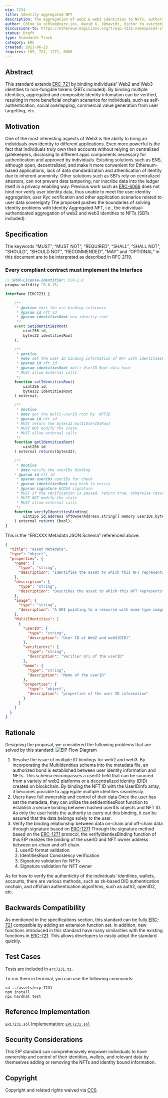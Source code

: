 ```yaml
---
eip: 7231
title: Identity aggregated NFT
description: The aggregation of web2 & web3 identities to NFTs, authorized by individuals, gives attributes of ownerships, relationships, experiences.
author: Chloe Gu <chloe@carv.io>, Navid X. (@navid), Victor Yu <victor@carv.io>, Archer H.
discussions-to: https://ethereum-magicians.org/t/eip-7231-namespaced-storage-layout/14796
status: Draft
type: Standards Track
category: ERC
created: 2023-06-25
requires: 165, 721, 1271, 6066
---
```


## Abstract

This standard extends [ERC-721](./eip-721.md) by binding individuals' Web2 and Web3 identities to non-fungible tokens (SBTs included). By binding multiple identities, aggregated and composible identity infomation can be verified, resulting in more beneficial onchain scenarios for individuals, such as self-authentication, social overlapping, commercial value generation from user targetting, etc. 

## Motivation

One of the most interesting aspects of Web3 is the ability to bring an individuals own identity to different applications. Even more powerful is the fact that individuals truly own their accounts without relying on centralized gatekeepers, disclosing to different apps components necessary for authentication and approved by individuals. 
Exisiting solutions such as ENS, although open, decentralized, and make it more convenient for Ethereum-based applications, lack of data standardization and athentication of itentity due to inherent anominity. Other solutions such as SBTs rely on centralized attestors, can not prevent data tampering, nor inscribe data into the ledger itself in a privacy enabling way. Previous work such as [ERC-6066](./eip-6066.md) does not bind nor verify user identity data, thus unable to meet the user identity aggregation, user Kyc verification and other application scenarios related to user data sovereignty
The proposed pushes the boundaries of solving identity problems with Identity Aggregated NFT, i.e., the individual-authenticated aggregation of web2 and web3 identities to NFTs (SBTs included). 

## Specification

The keywords “MUST”, “MUST NOT”, “REQUIRED”, “SHALL”, “SHALL NOT”, “SHOULD”, “SHOULD NOT”, “RECOMMENDED”, “MAY” and “OPTIONAL” in this document are to be interpreted as described in RFC 2119.

### Every compliant contract must implement the Interface

```typescript
// SPDX-License-Identifier: CC0-1.0
pragma solidity ^0.8.15;

interface IERC7231 {

    /**
     * @notice emit the use binding informain
     * @param id nft id 
     * @param identitiesRoot new identity root
     */
    event SetIdentitiesRoot(
        uint256 id,
        bytes32 identitiesRoot
    );

    /**
     * @notice 
     * @dev set the user ID binding information of NFT with identitiesRoot
     * @param id nft id 
     * @param identitiesRoot multi UserID Root data hash
     * MUST allow external calls
     */
    function setIdentitiesRoot(
        uint256 id,
        bytes32 identitiesRoot
    ) external;

    /**
     * @notice 
     * @dev get the multi-userID root by  NFTID
     * @param id nft id 
     * MUST return the bytes32 multiUserIDsRoot
     * MUST NOT modify the state
     * MUST allow external calls
     */
    function getIdentitiesRoot(
        uint256 id
    ) external returns(bytes32);

    /**
     * @notice 
     * @dev verify the userIDs binding 
    * @param id nft id 
     * @param userIDs userIDs for check
     * @param identitiesRoot msg hash to veriry
     * @param signature ECDSA signature 
     * MUST If the verification is passed, return true, otherwise return false
     * MUST NOT modify the state
     * MUST allow external calls
     */
    function verifyIdentitiesBinding(
        uint256 id,address nftOwnerAddress,string[] memory userIDs,bytes32 identitiesRoot, bytes calldata signature
    ) external returns (bool);
}
```

This is the “ERCXXX Metadata JSON Schema” referenced above.

```json
{
  "title": "Asset Metadata",
  "type": "object",
  "properties": {
    "name": {
      "type": "string",
      "description": "Identifies the asset to which this NFT represents"
    },
    "description": {
      "type": "string",
      "description": "Describes the asset to which this NFT represents"
    },
    "image": {
      "type": "string",
      "description": "A URI pointing to a resource with mime type image"
    },
    "MultiIdentities": [
      {
        "userID": {
          "type": "string",
          "description": "User ID of Web2 and web3(DID)"
        },
        "verifierUri": {
          "type": "string",
          "description": "Verifier Uri of the userID"
        },
        "memo": {
          "type": "string",
          "description": "Memo of the userID"
        },
        "properties": {
          "type": "object",
          "description": "properties of the user ID information"
        }
      }
    ]
  }
}
```

## Rationale

Designing the proposal, we considered the following problems that are solved by this standard:
![EIP Flow Diagram](../assets/eip-7231/img/Identity-aggregated-NFT-flow.png)

1. Resolve the issue of multiple ID bindings for web2 and web3.
By incorporating the MultiIdentities schema into the metadata file, an authorized bond is established between user identity information and NFTs. This schema encompasses a userID field that can be sourced from a variety of web2 platforms or a decentralized identity (DID) created on blockchain. By binding the NFT ID with the UserIDInfo array, it becomes possible to aggregate multiple identities seamlessly.
1. Users have full ownership and control of their data
Once the user has set the metadata, they can utilize the setIdentitiesRoot function to establish a secure binding between hashed userIDs objects and NFT ID. As only the user holds the authority to carry out this binding, it can be assured that the data belongs solely to the user.
1. Verify the binding relationship between data on-chain and off-chain data through signature based on [ERC-1271](./eip-1271.md)
Through the signature method based on the [ERC-1271](./eip-1271.md) protocol, the verifyIdentiesBinding function of this EIP realizes the binding of the userID and NFT owner address between on-chain and off-chain.
   1. userID format validation
   2. IdentitiesRoot Consistency verification
   3. Signature validation for NFTs
   4. Signature validation for NFT owner

As for how to verify the authenticity of the individuals' identities, wallets, accounts, there are various methods, such as zk-based DID authentication onchain, and offchain authentication algorithms, such as auth2, openID2, etc.

## Backwards Compatibility

As mentioned in the specifications section, this standard can be fully [ERC-721](./eip-721.md) compatible by adding an extension function set.
In addition, new functions introduced in this standard have many similarities with the existing functions in [ERC-721](./eip-721.md). This allows developers to easily adopt the standard quickly.

## Test Cases

Tests are included in [`erc7231.ts`](../assets/eip-7231/test/erc7231.ts).

To run them in terminal, you can use the following commands:

```
cd ../assets/eip-7231
npm install
npx hardhat test
```

## Reference Implementation

`ERC7231.sol` Implementation: [`ERC7231.sol`](../assets/eip-7231/contracts/ERC7231.sol)

## Security Considerations

This EIP standard can comprehensively empower individuals to have ownership and control of their identities, wallets, and relevant data by themselves adding or removing the NFTs and identity bound information. 

## Copyright

Copyright and related rights waived via [CC0](../LICENSE.md).
